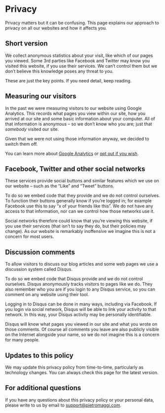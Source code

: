 # Privacy

Privacy matters but it can be confusing. This page explains our approach to privacy on all our websites and how it affects you.

## Short version

We collect anonymous statistics about your visit, like which of our pages you viewed.
Some 3rd parties like Facebook and Twitter may know you visited this website, if you use their services. 
We can’t control them but we don’t believe this knowledge poses any threat to you.

These are just the key points. If you need detail, keep reading.

## Measuring our visitors

In the past we were measuring visitors to our website using Google Analytics. This records what pages you view within our site, how you arrived at our site and some basic information about your computer.
All of that information is anonymous – so we don’t know who you are; just that _somebody_ visited our site.

Given that we were not using those information anyway, we decided to switch them off.

You can learn more about [Google Analytics](http://www.google.com/analytics/learn/privacy.html) or [opt out if you wish](https://tools.google.com/dlpage/gaoptout).

## Facebook, Twitter and other social networks

These services provide social buttons and similar features which we use on our website – such as the “Like” and “Tweet” buttons.

To do so we embed code that they provide and we do not control ourselves. To function their buttons generally know if you’re logged in; for example Facebook use this to say “x of your friends like this”. We do not have any access to that information, nor can we control how those networks use it.

Social networks therefore could know that you’re viewing this website, if you use their services (that isn’t to say they do, but their policies may change). As our website is remarkably inoffensive we imagine this is not a concern for most users.

## Discussion comments

To allow visitors to discuss our blog articles and some web pages we use a discussion system called Disqus.

To do so we embed code that Disqus provide and we do not control ourselves. Disqus anonymously tracks visitors to pages like we do. They also remember who you are if you login to any Disqus service, so you can comment on any website using their tool.

Logging in to Disqus can be done in many ways, including via Facebook. If you login via social network, Disqus will be able to link your activity to that network. In this way, your Disqus activity may be personally identifiable.

Disqus will know what pages you viewed in our site and what you wrote on those comments. Of course all comments you leave are also publicly visible on the Internet alongside your name, so we do not imagine this is a concern for many people.

## Updates to this policy

We may update this privacy policy from time-to-time, particularly as technology changes. You can always check this page for the latest version.

## For additional questions

If you have any questions about this privacy policy or your personal data, please write to us by email to [support@pietromaggi.com](mailto:support@pietromaggi.com).
